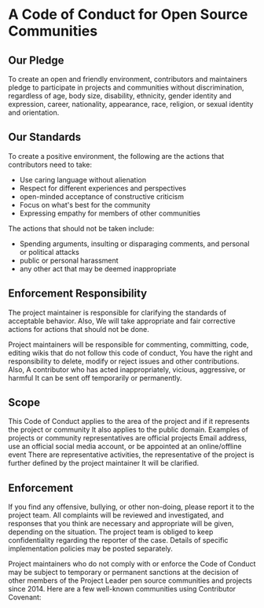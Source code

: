 # A Code of Conduct for Open Source Communities

## Our Pledge

To create an open and friendly environment, contributors and maintainers pledge to participate in projects and communities without discrimination, regardless of age, body size, disability, ethnicity, gender identity and expression, career, nationality, appearance, race, religion, or sexual identity and orientation.

## Our Standards

To create a positive environment, the following are the actions that contributors need to take:

* Use caring language without alienation
* Respect for different experiences and perspectives
* open-minded acceptance of constructive criticism
* Focus on what's best for the community
* Expressing empathy for members of other communities

The actions that should not be taken include:

* Spending arguments, insulting or disparaging comments, and personal or political attacks
* public or personal harassment
* any other act that may be deemed inappropriate

## Enforcement Responsibility

The project maintainer is responsible for clarifying the standards of acceptable behavior. Also,
We will take appropriate and fair corrective actions for actions that should not be done.

Project maintainers will be responsible for commenting, committing, code, editing wikis that do not follow this code of conduct,
You have the right and responsibility to delete, modify or reject issues and other contributions. Also,
A contributor who has acted inappropriately, vicious, aggressive, or harmful
It can be sent off temporarily or permanently.

## Scope

This Code of Conduct applies to the area of the project and if it represents the project or community
It also applies to the public domain. Examples of projects or community representatives are official projects
Email address, use an official social media account, or be appointed at an online/offline event
There are representative activities, the representative of the project is further defined by the project maintainer
It will be clarified.

## Enforcement

If you find any offensive, bullying, or other non-doing, please report it to the project team. All complaints will be reviewed and investigated, and responses that you think are necessary and appropriate will be given, depending on the situation. The project team is obliged to keep confidentiality regarding the reporter of the case. Details of specific implementation policies may be posted separately.

Project maintainers who do not comply with or enforce the Code of Conduct may be subject to temporary or permanent sanctions at the decision of other members of the Project Leader
pen source communities and projects since 2014. Here are a few well-known communities using Contributor Covenant: